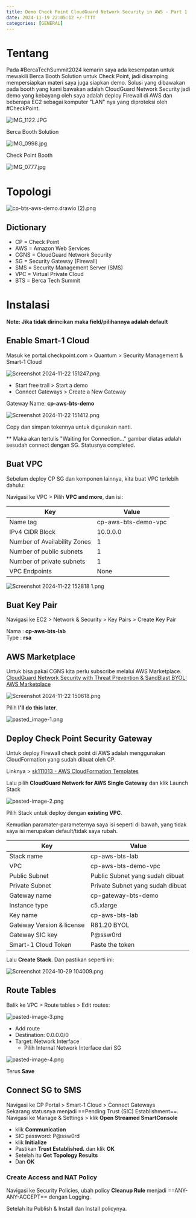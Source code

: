 ```yaml
---
title: Demo Check Point CloudGuard Network Security in AWS - Part 1
date: 2024-11-19 22:05:12 +/-TTTT
categories: [GENERAL]
---
```


# Tentang
Pada #BercaTechSummit2024 kemarin saya ada kesempatan untuk mewakili Berca Booth Solution untuk Check Point, jadi disamping mempersiapkan materi saya juga siapkan demo. Solusi yang dibawakan pada booth yang kami bawakan adalah CloudGuard Network Security jadi demo yang kebayang oleh saya adalah deploy Firewall di AWS dan beberapa EC2 sebagai komputer "LAN" nya yang diproteksi oleh #CheckPoint.

![IMG_1122.JPG](<IMG_1122.JPG>)

Berca Booth Solution

![IMG_0998.jpg](<IMG_0998.jpg>)

Check Point Booth

![IMG_0777.jpg](<IMG_0777.jpg>)

# Topologi

![cp-bts-aws-demo.drawio (2).png](<cp-bts-aws-demo.drawio (2).png>)

## Dictionary
- CP = Check Point
- AWS = Amazon Web Services
- CGNS = CloudGuard Network Security
- SG = Security Gateway (Firewall)
- SMS = Security Management Server (SMS)
- VPC = Virtual Private Cloud
- BTS = Berca Tech Summit

# Instalasi

**Note: Jika tidak dirincikan maka field/pilihannya adalah default**

## Enable Smart-1 Cloud

Masuk ke portal.checkpoint.com > Quantum > Security Management & Smart-1 Cloud

![Screenshot 2024-11-22 151247.png](<Screenshot 2024-11-22 151247.png>)

- Start free trail > Start a demo
- Connect Gateways > Create a New Gateway

Gateway Name: **cp-aws-bts-demo**

![Screenshot 2024-11-22 151412.png](<Screenshot 2024-11-22 151412.png>)

Copy dan simpan tokennya untuk digunakan nanti.

** Maka akan tertulis "Waiting for Connection..." gambar diatas adalah sesudah connect dengan SG. Statusnya completed.

## Buat VPC

Sebelum deploy CP SG dan komponen lainnya, kita buat VPC terlebih dahulu:

Navigasi ke VPC > Pilih **VPC and more**, dan isi:

| Key                          | Value               |
| ---------------------------- | ------------------- |
| Name tag                     | cp-aws-bts-demo-vpc |
| IPv4 CIDR Block              | 10.0.0.0            |
| Number of Availability Zones | 1                   |
| Number of public subnets     | 1                   |
| Number of private subnets    | 1                   |
| VPC Endpoints                | None                |

![Screenshot 2024-11-22 152818 1.png](<Screenshot 2024-11-22 152818 1.png>)

## Buat Key Pair

Navigasi ke EC2 > Network & Security > Key Pairs > Create Key Pair

Nama : **cp-aws-bts-lab**  
Type : **rsa**

## AWS Marketplace

Untuk bisa pakai CGNS kita perlu subscribe melalui AWS Marketplace.  
[CloudGuard Network Security with Threat Prevention & SandBlast BYOL: AWS Marketplace](https://aws.amazon.com/marketplace/pp/prodview-eqq52wje3qy5e?applicationId=AWSMPContessa&ref_=beagle&sr=0-1)

![Screenshot 2024-11-22 150618.png](<Screenshot 2024-11-22 150618.png>)

Pilih **I'll do this later**.

![pasted_image-1.png](<pasted_image-1.png>)

## Deploy Check Point Security Gateway

Untuk deploy Firewall check point di AWS adalah menggunakan CloudFormation yang sudah dibuat oleh CP.  

Linknya > [sk111013 - AWS CloudFormation Templates](https://support.checkpoint.com/results/sk/sk111013)

Lalu pilih **CloudGuard Network for AWS Single Gateway** dan klik Launch Stack

![pasted-image-2.png](<pasted-image-2.png>)

Pilih Stack untuk deploy dengan **existing VPC**.

Kemudian paramater-parameternya saya isi seperti di bawah, yang tidak saya isi merupakan default/tidak saya rubah.

| Key                       | Value                            |
| ------------------------- | -------------------------------- |
| Stack name                | cp-aws-bts-lab                   |
| VPC                       | cp-aws-bts-demo-vpc              |
| Public Subnet             | Public Subnet yang sudah dibuat  |
| Private Subnet            | Private Subnet yang sudah dibuat |
| Gateway name              | cp-gateway-bts-demo              |
| Instance type             | c5.xlarge                        |
| Key name                  | cp-aws-bts-lab                   |
| Gateway Version & license | R81.20 BYOL                      |
| Gateway SIC key           | P@ssw0rd                         |
| Smart-1 Cloud Token       | Paste the token                  |

Lalu **Create Stack**. Dan pastikan seperti ini:

![Screenshot 2024-10-29 104009.png](<Screenshot 2024-10-29 104009.png>)

## Route Tables

Balik ke VPC > Route tables > Edit routes:

![pasted-image-3.png](<pasted-image-3.png>)

- Add route
- Destination: 0.0.0.0/0
- Target: Network Interface  
  - Pilih Internal Network Interface dari SG

![pasted-image-4.png](<pasted-image-4.png>)

Terus **Save**

## Connect SG to SMS

Navigasi ke CP Portal > Smart-1 Cloud > Connect Gateways  
Sekarang statusnya menjadi ==Pending Trust (SIC) Establishment==.  
Navigasi ke Manage & Settings > klik **Open Streamed SmartConsole**

- klik **Communication**
- SIC password: P@ssw0rd
- klik **Initialize**
- Pastikan **Trust Established.** dan klik **OK**
- Setelah itu **Get Topology Results**
- Dan **OK**

### Create Access and NAT Policy

Navigasi ke Security Policies, ubah policy **Cleanup Rule** menjadi ==ANY-ANY-ACCEPT== dengan Logging.

Setelah itu Publish & Install dan Install policynya.
